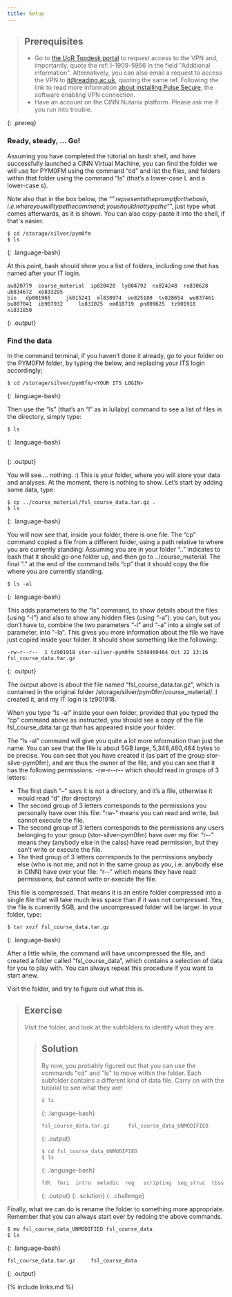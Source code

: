 ```yaml
---
title: Setup
---
```


> ## Prerequisites
> * Go to <a href="https://uor.topdesk.net/tas/public/ssp/content/serviceflow?unid=ca8f1436fbd246bbb75f19fb448debe3">the UoR Topdesk portal</a> to request access to the VPN and, importantly, quote the ref: I-1909-5956 in the field "Additional information". Alternatively, you can also email a request to access the VPN to it@reading.ac.uk, quoting the same ref. Following the link to read more information <a href="https://www.reading.ac.uk/internal/its/help/its-help-networks/pcsecurity-setupvpn.aspx">about installing Pulse Secure</a>, the software enabling VPN connection.
> * Have an account on the CINN Nutanix platform. Please ask me if you run into trouble.
> 
{: .prereq}

### Ready, steady, ... Go!

Assuming you have completed the tutorial on bash shell, and have successfully launched a CINN Virtual Machine, you can find the folder we will use for PYM0FM using the command “cd” and list the files, and folders within that folder using the command “ls” (that’s a lower-case L and a lower-case s).

Note also that in the box below, the “$” represents the prompt for the bash, i.e. where you will type the command; you should not type the “$”, just type what comes afterwards, as it is shown. You can also copy-paste it into the shell, if that's easier.

~~~
$ cd /storage/silver/pym0fm
$ ls
~~~
{: .language-bash}

At this point, bash should show you a list of folders, including one that has named after your IT login.

~~~
au820779  course_material  ip820428  ly804792  nx824248  ro830628  ub834672  xo833295
bin	  dp001965	   jk015241  ml830974  oo825180  tv828654  we837461
bu807041  ib907932	   lo831025  nm818719  pn809625  tz901918  xi831850
~~~
{: .output}

### Find the data

In the command terminal, if you haven’t done it already, go to your folder on the PYM0FM folder, by typing the below, and replacing your ITS login accordingly;

~~~~
$ cd /storage/silver/pym0fm/<YOUR ITS LOGIN>
~~~~
{: .language-bash}

Then use the “ls” (that’s an “l” as in lullaby) command to see a list of files in the directory, simply type:

~~~~
$ ls
~~~~
{: .language-bash}

~~~
~~~
{: .output}

You will see.... nothing. :) This is your folder, where you will store your data and analyses. At the moment, there is nothing to show. Let’s start by adding some data, type:

~~~~
$ cp ../course_material/fsl_course_data.tar.gz .
$ ls
~~~~
{: .language-bash}

You will now see that, inside your folder, there is one file. The “cp” command copied a file from a different folder, using a path relative to where you are currently standing: Assuming you are in your folder “..” indicates to bash that it should go one folder up, and then go to ../course_material. The final “.” at the end of the command tells “cp” that it should copy the file where you are currently standing.

~~~
$ ls -al
~~~
{: .language-bash}

This adds parameters to the “ls” command, to show details about the files (using “-l”) and also to show any hidden files (using “-a”): you can, but you don’t have to, combine the two parameters “-l” and “-a” into a single set of parameter, into “-la”. This gives you more information about the file we have just copied inside your folder. It should show something like the following:

~~~
-rw-r--r--  1 tz901918 stor-silver-pym0fm 5348460464 Oct 22 13:16 fsl_course_data.tar.gz
~~~
{: .output}

The output above is about the file named “fsl_course_data.tar.gz”, which is contained in the original folder /storage/silver/pym0fm/course_material/. I created it, and my IT login is tz901918.

When you type “ls -al” inside your own folder, provided that you typed the “cp” command above as instructed, you should see a copy of the file fsl_course_data.tar.gz that has appeared inside your folder.

The “ls -al” command will give you quite a lot more information than just the name. You can see that the file is about 5GB large, 5,348,460,464 bytes to be precise. You can see that you have created it (as part of the group stor-silve-pym0fm), and are thus the owner of the file, and you can see that it has the following permissions: -rw-r-\-r-\- which should read in groups of 3 letters:

* The first dash "–" says it is not a directory, and it’s a file, otherwise it would read “d” (for directory)
* The second group of 3 letters corresponds to the permissions you personally have over this file: "rw-" means you can read and write, but cannot execute the file.
* The second group of 3 letters corresponds to the permissions any users belonging to your group (stor-silver-pym0fm) have over my file: “r-\-” means they (anybody else in the calss) have read permission, but they can’t write or execute the file.
* The third group of 3 letters corresponds to the permissions anybody else (who is not me, and not in the same group as you, i.e. anybody else in CINN) have over your file: “r-\-” which means they have read permissions, but cannot write or execute the file.

This file is compressed. That means it is an entire folder compressed into a single file that will take much less space than if it was not compressed. Yes, the file is currently 5GB, and the uncompressed folder will be larger. In your folder, type:

~~~
$ tar xvzf fsl_course_data.tar.gz
~~~
{: .language-bash}

After a little while, the command will have uncompressed the file, and created a folder called “fsl_course_data”, which contains a selection of data for you to play with. You can always repeat this procedure if you want to start anew.

Visit the folder, and try to figure out what this is.

> ## Exercise
>
> Visit the folder, and look at the subfolders to identify what they are.
>
> > ## Solution
> >
> > By now, you probably figured out that you can use the commands "cd" and "ls" to move within the folder. Each subfolder contains a different kind of data file. Carry on with the tutorial to see what they are!
> >
> > ~~~
> > $ ls
> > ~~~
> > {: .language-bash}
> > ~~~
> > fsl_course_data.tar.gz      fsl_course_data_UNMODIFIED
> > ~~~
> > {: .output}
> > ~~~
> > $ cd fsl_course_data_UNMODIFIED
> > $ ls
> > ~~~
> > {: .language-bash}
> > ~~~
> > fdt  fmri  intro  melodic  reg   scripting  seg_struc  tbss
> > ~~~
> > {: .output}
> {: .solution}
{: .challenge}

Finally, what we can do is rename the folder to something more appropriate. Remember that you can always start over by redoing the above commands.

~~~
$ mv fsl_course_data_UNMODIFIED fsl_course_data
$ ls
~~~
{: .language-bash}

~~~
fsl_course_data.tar.gz     fsl_course_data
~~~
{: .output}

{% include links.md %}
